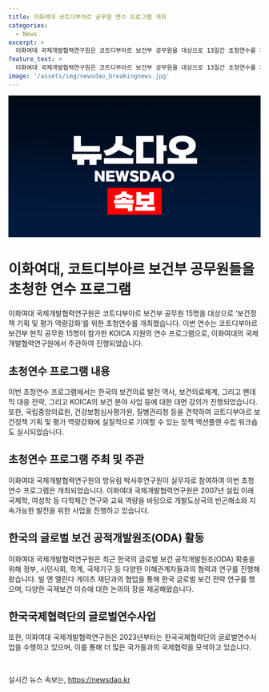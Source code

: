 ```yaml
---
title: 이화여대 코트디부아르 공무원 연수 프로그램 개최
categories:
  - News
excerpt: >
  이화여대 국제개발협력연구원은 코트디부아르 보건부 공무원을 대상으로 13일간 초청연수를 개최했다. 이번 연수에는 코트디부아르 보건부 현직 공무원 15명이 참가했으며, 한국의 보건의료 발전 역사 및 보건의료체계, 팬데믹 대응 전략 등에 대한 강의와 정책 워크숍이 진행됐다. 연수는 KOICA의 지원을 받으며, 이화여대 국제개발협력연구원의 실무자가 참여하여 진행되었다. 해당 연구원은 빌앤멜린다게이츠재단의 한국 글로벌 보건 전략 연구를 수행하고 있는 등 국제보건 분야에서 다양한 연구와 협력활동을 진행하고 있다.
feature_text: >
  이화여대 국제개발협력연구원은 코트디부아르 보건부 공무원을 대상으로 13일간 초청연수를 개최했다. 이번 연수에는 코트디부아르 보건부 현직 공무원 15명이 참가했으며, 한국의 보건의료 발전 역사 및 보건의료체계, 팬데믹 대응 전략 등에 대한 강의와 정책 워크숍이 진행됐다. 연수는 KOICA의 지원을 받으며, 이화여대 국제개발협력연구원의 실무자가 참여하여 진행되었다. 해당 연구원은 빌앤멜린다게이츠재단의 한국 글로벌 보건 전략 연구를 수행하고 있는 등 국제보건 분야에서 다양한 연구와 협력활동을 진행하고 있다.
image: '/assets/img/newsdao_breakingnews.jpg'
---
```


<p><img src="/assets/img/newsdao_breakingnews.jpg" alt="firstkoreanews 속보" /></p>

<h1>이화여대, 코트디부아르 보건부 공무원들을 초청한 연수 프로그램</h1>

<p data-ke-size="size16">이화여대 국제개발협력연구원은 코트디부아르 보건부 공무원 15명을 대상으로 ‘보건정책 기획 및 평가 역량강화’를 위한 초청연수를 개최했습니다. 이번 연수는 코트디부아르 보건부 현직 공무원 15명이 참가한 KOICA 지원의 연수 프로그램으로, 이화여대의 국제개발협력연구원에서 주관하여 진행되었습니다.</p>

<h2 data-ke-size="size26">초청연수 프로그램 내용</h2>

<p data-ke-size="size16">이번 초청연수 프로그램에서는 한국의 보건의료 발전 역사, 보건의료체계, 그리고 팬데믹 대응 전략, 그리고 KOICA의 보건 분야 사업 등에 대한 대면 강의가 진행되었습니다. 또한, 국립중앙의료원, 건강보험심사평가원, 질병관리청 등을 견학하여 코트디부아르 보건정책 기획 및 평가 역량강화에 실질적으로 기여할 수 있는 정책 액션플랜 수립 워크숍도 실시되었습니다.</p>

<h2 data-ke-size="size26">초청연수 프로그램 주최 및 주관</h2>

<p data-ke-size="size16">이화여대 국제개발협력연구원의 방유림 박사후연구원이 실무자로 참여하여 이번 초청연수 프로그램은 개최되었습니다. 이화여대 국제개발협력연구원은 2007년 설립 이래 국제학, 여성학 등 다학제간 연구와 교육 역량을 바탕으로 개발도상국의 빈곤해소와 지속가능한 발전을 위한 사업을 진행하고 있습니다.</p>

<h2 data-ke-size="size26">한국의 글로벌 보건 공적개발원조(ODA) 활동</h2>

<p data-ke-size="size16">이화여대 국제개발협력연구원은 최근 한국의 글로벌 보건 공적개발원조(ODA) 확충을 위해 정부, 시민사회, 학계, 국제기구 등 다양한 이해관계자들과의 협력과 연구를 진행해왔습니다. 빌 앤 멜린다 게이츠 재단과의 협업을 통해 한국 글로벌 보건 전략 연구를 했으며, 다양한 국제보건 이슈에 대한 논의의 장을 제공해왔습니다.</p>

<h2 data-ke-size="size26">한국국제협력단의 글로벌연수사업</h2>

<p data-ke-size="size16">또한, 이화여대 국제개발협력연구원은 2023년부터는 한국국제협력단의 글로벌연수사업을 수행하고 있으며, 이를 통해 더 많은 국가들과의 국제협력을 모색하고 있습니다.</p>

<p data-ke-size="size16">&nbsp;</p>
실시간 뉴스 속보는, <a href="https://newsdao.kr" rel="dofollow">https://newsdao.kr</a>


